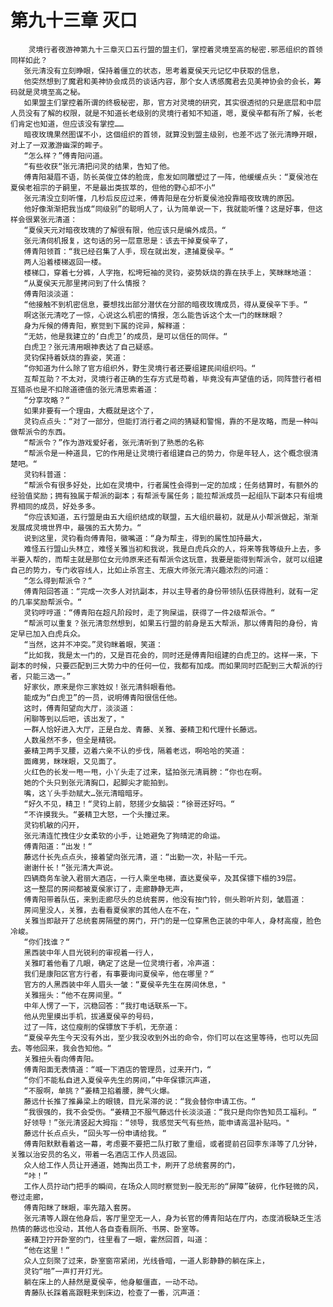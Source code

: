 # 第九十三章 灭口
        灵境行者夜游神第九十三章灭口五行盟的盟主们，掌控着灵境至高的秘密.邪恶组织的首领同样如此？
       张元清没有立刻睁眼，保持着僵立的状态，思考着夏侯天元记忆中获取的信息，
       他突然想到了魔君和美神协会成员的谈话内容，那个女人诱感魔君去见美神协会的会长，筹码就是灵境至高之秘。
       如果盟主们掌控着所谓的终极秘密，那，官方对灵境的研究，其实很透彻的只是底层和中层人员没有了解的权限，就是不知道长老级别的灵境行者知不知道，嗯，夏侯辛都有所了解，长老们肯定也知道，但应该没有掌控……
       暗夜玫瑰果然图谋不小，这個组织的首领，就算没到盟主级别，也差不远了张元清睁开眼，对上了一双激游幽深的眸子。
       “怎么样？”傅青阳问道。
       “有些收获“张元清把问灵的结果，告知了他。
       傅青阳凝眉不语，防长英俊立体的脸庞，愈发如同雕塑过了一阵，他缓缓点头：“夏侯池在夏侯老祖宗的子嗣里，不是最出类拔萃的，但他的野心却不小“
       张元清没立刻听懂，几秒后反应过来，傅青阳是在分析夏侯池投靠暗夜玫瑰的原因。
       他好像渐渐把我当成“同级别”的聪明人了，认为简单说一下，我就能听懂？这是好事，但这样会很累张元清道：
       “夏侯天元对暗夜玫瑰的了解很有限，他应该只是编外成员。“
       张元清伺机报复，这句话的另一层意思是：该去干掉夏侯辛了，
       傅青阳领首：“我已经召集了人手，现在就出发，逮捕夏侯辛。“
       两人沿着楼梯返回一楼。
       楼梯口，穿着七分裤，人字拖，松垮短袖的灵钧，姿势妖烧的靠在扶手上，笑眯眯地道：
       “从夏侯天元那里拷问到了什么情报？
       傅青阳淡淡道：
       “他接触不到机密信息，要想找出部分潜伏在分部的暗夜玫瑰成员，得从夏侯辛下手。“
       啊这张元清吃了一惊，心说这么机密的情报，怎么能告诉这个太一门的眯眯眼？
       身为斥候的傅青阳，察觉到下属的诧异，解释道：
       “无妨，他是我建立的‘白虎卫’的成员，是可以信任的同伴。“
       白虎卫？张元清用眼神表达了自己疑惑。
       灵钧保持着妖烧的靠姿，笑道：
       “你知道为什么除了官方组织外，野生灵境行者还要组建民间组织吗。“
       互帮互助？不太对，灵境行者正确的生存方式是苟着，毕竟没有声望值的话，同阵营行者相互猎杀也是不扣除道德值的张元清思索着道：
       “分享攻略？“
       如果非要有一个理由，大概就是这个了，
       灵钧点点头：“对了一部分，但能打消行者之间的猜疑和警惕，靠的不是攻略，而是一种叫做帮派令的东西。
       “帮派令？”作为游戏爱好者，张元清听到了熟悉的名称
       “帮派令是一种道具，它的作用是让灵境行者组建自己的势力，你是年轻人，这个概念很清楚吧。“
       灵钧科普道：
       “帮派令有很多好处，比如在灵境中，行者属性会得到一定的加成；任务结算时，有额外的经验值奖励；拥有独属于帮派的副本；有帮派专属任务；能拉帮派成员一起组队下副本只有组境界相同的成员，好处多多。
       “你应该知道，五行盟是由五大组织结成的联盟，五大组织最初，就是从小帮派做起，渐渐发展成灵境世界中，最强的五大势力。“
       说到这里，灵钧看向傅青阳，徽嘴道：“身为帮主，得到的属性加持最大，
       难怪五行盟山头林立，难怪关雅当初和我说，我是白虎兵众的人，将来等我等级升上去，多半要入帮的，而帮主就是那位女元帅原来还有帮派令这玩意，我要是能得到帮派令，就可以组建自己的势力，专门收容线人，比如止杀宫主、无痕大师张元清兴趣浓烈的问道：
       “怎么得到帮派令？“
       傅青阳回答道：“完成一次多人对抗副本，并以主导者的身份带领队伍获得胜利，就有一定的几率奖励帮派令。“
       灵钧哼哼道：“傅青阳在超凡阶段时，走了狗屎运，获得了一件2级帮派令。“
       “帮派可以重复？张元清忽然想到，如果五行盟的前身是五大帮派，那以傅青阳的身份，肯定早已加入白虎兵众。
       “当然，这并不冲突。”灵钧眯着眼，笑道：
       “比如我，我是太一门的，又是百花会的，同时还是傅青阳组建的白虎卫的。这样一来，下副本的时候，只要匹配到三大势力中的任何一位，我都有加成。而如果同时匹配到三大帮派的行者，只能三选一。”
       好家伙，原来是你三家姓奴！张元清斜眼看他。
       能成为“白虎卫”的一员，说明傅青阳很信任他。
       这时，傅青阳望向大厅，淡淡道：
       闲聊等到以后吧，该出发了，"
       一群人恰好进入大厅，正是白龙、青藤、关雅、姜精卫和代理什长藤远。
       人数虽然不多，但全是精锐。
       姜精卫两手叉腰，迈着六亲不认的步伐，隔着老远，啊哈哈的笑道：
       面瘫男，眯咪眼，又见面了。
       火红色的长发一甩一甩，小丫头走了过来，猛拍张元清肩膀：“你也在啊。
       她的个头只到张元清胸口，起脚尖才能拍到。
       嘴，这丫头手劲赋大…张元清暗暗牙。
       “好久不见，精卫！“灵钧上前，怒搓少女脑袋：“徐哥还好吗。“
       “不许摸我头。“姜精卫大怒，一个头撞过来。
       灵钧机敏的闪开，
       张元清连忙拽住少女柔软的小手，让她避免了狗晴泥的命运。
       傅青阳道：“出发！“
       藤远什长先点点头，接着望向张元清，道：“出勤一次，补贴一千元。
       谢谢什长！“张元清大声说。
       四辆商务车驶入君丽大酒店，一行人乘坐电梯，直达夏侯辛，及其保镖下榻的39层。
       这一整层的房间都被夏侯家订了，走廊静静无声，
       傅青阳带着队伍，来到走廊尽头的总统套房，他没有按门铃，侧头聆听片刻，皱眉道：
       房间里没人，关雅，去看看夏侯家的其他人在不在，"
       关雅当即敲开了总统套房隔壁的房门，开门的是一位穿黑色正装的中年人，身材高瘦，脸色冷峻。
       “你们找谁？“
       黑西装中年人目光锐利的审视着一行人，
       关雅盯着他看了几眼，确定了这是一位灵境行者，冷声道：
       我们是康阳区官方行者，有事要询问夏侯辛，他在哪里？“
       官方的人黑西装中年人眉头一皱：“夏侯辛先生在房间休息，"
       关雅摇头：“他不在房间里。“
       中年人愣了一下，沉稳回答：“我打电话联系一下。
       他从兜里摸出手机，拔通夏侯辛的号码，
       过了一阵，这位瘦削的保镖放下手机，无奈道：
       “夏侯辛先生今天没有外出，至少我没收到外出的命令，你们可以在这里等待，也可以先回去。等他回来，我会告知他。“
       关雅扭头看向傅青阳。
       傅青阳面无表情道：“喊一下酒店的管理员，过来开门，“
       “你们不能私自进入夏侯辛先生的房间，”中年保镖沉声道，
       “不服啊，单挑？“姜精卫掐着腰，脾气火爆。
       藤远什长推了推鼻梁上的眼镜，目光呆滞的说：“我会替你申请工伤。“
       “我很强的，我不会受伤。“姜精卫不服气藤远什长淡淡道：“我只是向你告知员工福利。“
       好领导！”张元清竖起大拇指：“领导，我感觉天气有些热，能申请高温补贴吗。"
       藤远什长点点头，“回头写一份申请给我。“
       傅青阳默默看着这一幕，考虑要不要把二队打散了重组，或者提前召回李东泽等了几分钟，关雅以治安员的名义，带着一名酒店工作人员返回。
       众人给工作人员让开通道，她掏出员工卡，刷开了总统套房的门，
       “咔！”
       工作人员拧动门把手的瞬间，在场众人同时察觉到一股无形的“屏障”破碎，化作轻微的风，卷过走廊，
       傅青阳眯了眯眼，率先踏入套房。
       张元清等人跟在他身后，客厅里空无一人，身为长官的傅青阳站在厅内，态度消极缺乏生活热情的藤远也没动，其他人各自查看厕所、书房、卧室等。
       姜精卫拧开卧室的门，往里看了一眼，霍然回首，叫道：
       “他在这里！“
       众人立刻聚了过来，卧室窗帘紧闭，光线昏暗，一道人影静静的躺在床上，
       灵钧“啪”一声打开灯光。
       躺在床上的人赫然是夏侯辛，他身躯僵直，一动不动。
       青藤队长踩着高跟鞋来到床边，检查了一番，沉声道：